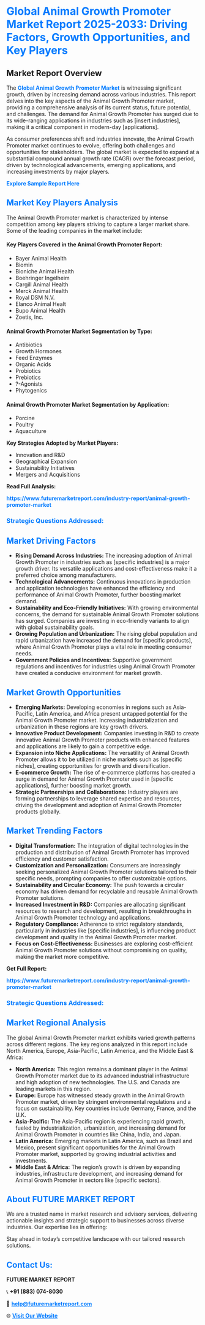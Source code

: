 <h1 style="color: #007BFF;">Global Animal Growth Promoter Market Report 2025-2033: Driving Factors, Growth Opportunities, and Key Players</h1>

<section id="overview">
<h2>Market Report Overview</h2>
<p>The <a href="https://www.futuremarketreport.com/industry-report/animal-growth-promoter-market" style="color: #007BFF; text-decoration: none;"><strong>Global Animal Growth Promoter Market</strong></a> is witnessing significant growth, driven by increasing demand across various industries. This report delves into the key aspects of the Animal Growth Promoter market, providing a comprehensive analysis of its current status, future potential, and challenges. The demand for Animal Growth Promoter has surged due to its wide-ranging applications in industries such as [insert industries], making it a critical component in modern-day [applications].</p>
<p>As consumer preferences shift and industries innovate, the Animal Growth Promoter market continues to evolve, offering both challenges and opportunities for stakeholders. The global market is expected to expand at a substantial compound annual growth rate (CAGR) over the forecast period, driven by technological advancements, emerging applications, and increasing investments by major players.</p>
</section>

<section id="overview">
<p><a href="https://www.futuremarketreport.com/request-sample/reportId=84400" style="color: #007BFF; text-decoration: none;"><strong>Explore Sample Report Here</strong></a></p>
</section>

<section id="key-players">
<h2 style="color: #007BFF;">Market Key Players Analysis</h2>
<p>The Animal Growth Promoter market is characterized by intense competition among key players striving to capture a larger market share. Some of the leading companies in the market include:</p>
<h4>Key Players Covered in the Animal Growth Promoter Report:</h4>
<ul><li>Bayer Animal Health</li><li>Biomin</li><li>Bioniche Animal Health</li><li>Boehringer Ingelheim</li><li>Cargill Animal Health</li><li>Merck Animal Health</li><li>Royal DSM N.V.</li><li>Elanco Animal Healt</li><li>Bupo Animal Health</li><li>Zoetis, Inc.</li></ul>
<h4>Animal Growth Promoter Market Segmentation by Type:</h4>
<ul><li>Antibiotics</li><li>Growth Hormones</li><li>Feed Enzymes</li><li>Organic Acids</li><li>Probiotics</li><li>Prebiotics</li><li>?-Agonists</li><li>Phytogenics</li></ul>

<h4>Animal Growth Promoter Market Segmentation by Application:</h4>
<ul><li>Porcine</li><li>Poultry</li><li>Aquaculture</li></ul>
<p><strong>Key Strategies Adopted by Market Players:</strong></p>
<ul>
<li>Innovation and R&D</li>
<li>Geographical Expansion</li>
<li>Sustainability Initiatives</li>
<li>Mergers and Acquisitions</li>
</ul>
</section>

<section>
<p><strong>Read Full Analysis: </strong></p><a href="https://www.futuremarketreport.com/industry-report/animal-growth-promoter-market" style="color: #007BFF; text-decoration: none;"><strong>https://www.futuremarketreport.com/industry-report/animal-growth-promoter-market</strong></a>
<h3 style="color: #007BFF;">Strategic Questions Addressed:</h3>
</section>

<section id="driving-factors">
<h2 style="color: #007BFF;">Market Driving Factors</h2>
<ul>
<li><strong>Rising Demand Across Industries:</strong> The increasing adoption of Animal Growth Promoter in industries such as [specific industries] is a major growth driver. Its versatile applications and cost-effectiveness make it a preferred choice among manufacturers.</li>
<li><strong>Technological Advancements:</strong> Continuous innovations in production and application technologies have enhanced the efficiency and performance of Animal Growth Promoter, further boosting market demand.</li>
<li><strong>Sustainability and Eco-Friendly Initiatives:</strong> With growing environmental concerns, the demand for sustainable Animal Growth Promoter solutions has surged. Companies are investing in eco-friendly variants to align with global sustainability goals.</li>
<li><strong>Growing Population and Urbanization:</strong> The rising global population and rapid urbanization have increased the demand for [specific products], where Animal Growth Promoter plays a vital role in meeting consumer needs.</li>
<li><strong>Government Policies and Incentives:</strong> Supportive government regulations and incentives for industries using Animal Growth Promoter have created a conducive environment for market growth.</li>
</ul>
</section>

<section id="growth-opportunities">
<h2 style="color: #007BFF;">Market Growth Opportunities</h2>
<ul>
<li><strong>Emerging Markets:</strong> Developing economies in regions such as Asia-Pacific, Latin America, and Africa present untapped potential for the Animal Growth Promoter market. Increasing industrialization and urbanization in these regions are key growth drivers.</li>
<li><strong>Innovative Product Development:</strong> Companies investing in R&D to create innovative Animal Growth Promoter products with enhanced features and applications are likely to gain a competitive edge.</li>
<li><strong>Expansion into Niche Applications:</strong> The versatility of Animal Growth Promoter allows it to be utilized in niche markets such as [specific niches], creating opportunities for growth and diversification.</li>
<li><strong>E-commerce Growth:</strong> The rise of e-commerce platforms has created a surge in demand for Animal Growth Promoter used in [specific applications], further boosting market growth.</li>
<li><strong>Strategic Partnerships and Collaborations:</strong> Industry players are forming partnerships to leverage shared expertise and resources, driving the development and adoption of Animal Growth Promoter products globally.</li>
</ul>
</section>

<section id="trending-factors">
<h2 style="color: #007BFF;">Market Trending Factors</h2>
<ul>
<li><strong>Digital Transformation:</strong> The integration of digital technologies in the production and distribution of Animal Growth Promoter has improved efficiency and customer satisfaction.</li>
<li><strong>Customization and Personalization:</strong> Consumers are increasingly seeking personalized Animal Growth Promoter solutions tailored to their specific needs, prompting companies to offer customizable options.</li>
<li><strong>Sustainability and Circular Economy:</strong> The push towards a circular economy has driven demand for recyclable and reusable Animal Growth Promoter solutions.</li>
<li><strong>Increased Investment in R&D:</strong> Companies are allocating significant resources to research and development, resulting in breakthroughs in Animal Growth Promoter technology and applications.</li>
<li><strong>Regulatory Compliance:</strong> Adherence to strict regulatory standards, particularly in industries like [specific industries], is influencing product development and quality in the Animal Growth Promoter market.</li>
<li><strong>Focus on Cost-Effectiveness:</strong> Businesses are exploring cost-efficient Animal Growth Promoter solutions without compromising on quality, making the market more competitive.</li>
</ul>
</section>

<section>
<p><strong>Get Full Report: </strong></p><a href="https://www.futuremarketreport.com/industry-report/animal-growth-promoter-market" style="color: #007BFF; text-decoration: none;"><strong>https://www.futuremarketreport.com/industry-report/animal-growth-promoter-market</strong></a>
<h3 style="color: #007BFF;">Strategic Questions Addressed:</h3>
</section>


<section id="regional-analysis">
<h2 style="color: #007BFF;">Market Regional Analysis</h2>
<p>The global Animal Growth Promoter market exhibits varied growth patterns across different regions. The key regions analyzed in this report include North America, Europe, Asia-Pacific, Latin America, and the Middle East & Africa:</p>
<ul>
<li><strong>North America:</strong> This region remains a dominant player in the Animal Growth Promoter market due to its advanced industrial infrastructure and high adoption of new technologies. The U.S. and Canada are leading markets in this region.</li>
<li><strong>Europe:</strong> Europe has witnessed steady growth in the Animal Growth Promoter market, driven by stringent environmental regulations and a focus on sustainability. Key countries include Germany, France, and the U.K.</li>
<li><strong>Asia-Pacific:</strong> The Asia-Pacific region is experiencing rapid growth, fueled by industrialization, urbanization, and increasing demand for Animal Growth Promoter in countries like China, India, and Japan.</li>
<li><strong>Latin America:</strong> Emerging markets in Latin America, such as Brazil and Mexico, present significant opportunities for the Animal Growth Promoter market, supported by growing industrial activities and investments.</li>
<li><strong>Middle East & Africa:</strong> The region’s growth is driven by expanding industries, infrastructure development, and increasing demand for Animal Growth Promoter in sectors like [specific sectors].</li>
</ul>
</section>

<footer>
<h2 style="color: #007BFF;">About FUTURE MARKET REPORT</h2>
<p>We are a trusted name in market research and advisory services, delivering actionable insights and strategic support to businesses across diverse industries. Our expertise lies in offering:</p>

<p>Stay ahead in today’s competitive landscape with our tailored research solutions.</p>

<h2 style="color: #007BFF;">Contact Us:</h2>
<p><strong>FUTURE MARKET REPORT</strong></p>
<p>📞 <strong>+91 (883) 074-8030</strong></p>
<p>📧 <strong><a href="mailto:help@futuremarketreport.com" style="color: #007BFF;">help@futuremarketreport.com</a></strong></p>
<p>🌐 <strong><a href="https://www.futuremarketreport.com/" style="color: #007BFF;">Visit Our Website</a></strong></p>
</footer>